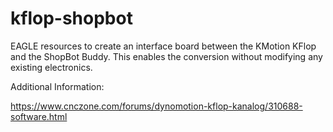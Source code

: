 # kflop-shopbot
EAGLE resources to create an interface board between the KMotion KFlop and the ShopBot Buddy.
This enables the conversion without modifying any existing electronics.

Additional Information:

https://www.cnczone.com/forums/dynomotion-kflop-kanalog/310688-software.html
